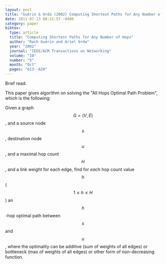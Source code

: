 ```yaml
---
layout: post
title: "Guérin & Orda (2002) Computing Shortest Paths for Any Number of Hops (TON)"
date: 2011-07-13 00:21:57 -0400
category: paper
bibtex:
  type: article
  title: "Computing Shortest Paths for Any Number of Hops"
  author: "Roch Guérin and Ariel Orda"
  year: "2002"
  journal: "IEEE/ACM Transactions on Networking"
  volume: "10"
  number: "5"
  month: "Oct"
  pages: "613--620"
---
```

Brief read.

This paper gives algorithm on solving the "All Hops Optimal Path Problem", which is the following:

Given a graph $$G=(V,E)$$, and a source node $$s$$, destination node $$u$$, and a maximal hop count $$H$$, and a link weight for each edge, find for *each* hop count value $$h$$ ($$1\le h\le H$$) an $$h$$-hop optimal path between $$s$$ and $$u$$, where the optimality can be additive (sum of weights of all edges) or bottleneck (max of weights of all edges) or other form of non-decreasing function.
